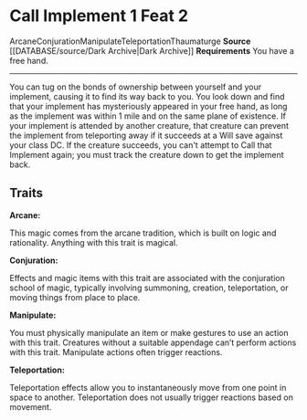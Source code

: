 ﻿---
actions: '[one-action]'
cost: null
element: null
feat: Call Implement
frequency: null
heighten_level: null
id: '3704'
level: '2'
name: Call Implement
prerequisite: null
rarity: Common
requirement: You have a free hand.
rus_type_level: null
school: Conjuration
source: '[[DATABASE/source/Dark Archive|Dark Archive]]'
subcategory: null
trait:
- '[[DATABASE/trait/Arcane|Arcane]]'
- '[[DATABASE/trait/Conjuration|Conjuration]]'
- '[[DATABASE/trait/Manipulate|Manipulate]]'
- '[[DATABASE/trait/Teleportation|Teleportation]]'
- '[[DATABASE/trait/Thaumaturge|Thaumaturge]]'
trigger: null
type: Feat

---
# Call Implement <span class="action-icon">1</span> <span class="item-type">Feat 2</span>

<span class="item-trait">Arcane</span><span class="item-trait">Conjuration</span><span class="item-trait">Manipulate</span><span class="item-trait">Teleportation</span><span class="item-trait">Thaumaturge</span>
**Source** [[DATABASE/source/Dark Archive|Dark Archive]]
**Requirements** You have a free hand.

---
You can tug on the bonds of ownership between yourself and your implement, causing it to find its way back to you. You look down and find that your implement has mysteriously appeared in your free hand, as long as the implement was within 1 mile and on the same plane of existence. If your implement is attended by another creature, that creature can prevent the implement from teleporting away if it succeeds at a Will save against your class DC. If the creature succeeds, you can't attempt to Call that Implement again; you must track the creature down to get the implement back.

## Traits

**Arcane:**

This magic comes from the arcane tradition, which is built on logic and rationality. Anything with this trait is magical.

**Conjuration:**

Effects and magic items with this trait are associated with the conjuration school of magic, typically involving summoning, creation, teleportation, or moving things from place to place.

**Manipulate:**

You must physically manipulate an item or make gestures to use an action with this trait. Creatures without a suitable appendage can’t perform actions with this trait. Manipulate actions often trigger reactions.

**Teleportation:**

Teleportation effects allow you to instantaneously move from one point in space to another. Teleportation does not usually trigger reactions based on movement.